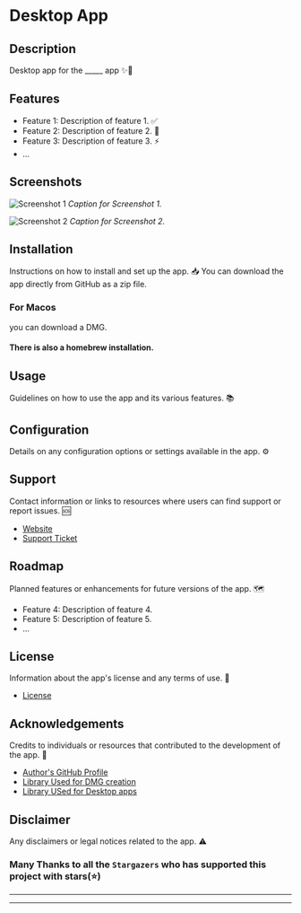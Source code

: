 # Desktop App

## Description

Desktop app for the  _____ app  ✨📱

## Features

- Feature 1: Description of feature 1. ✅
- Feature 2: Description of feature 2. 🚀
- Feature 3: Description of feature 3. ⚡️
- ...

## Screenshots

![Screenshot 1](/path/to/screenshot1.png)
*Caption for Screenshot 1.*

![Screenshot 2](/path/to/screenshot2.png)
*Caption for Screenshot 2.*

## Installation

Instructions on how to install and set up the app. 📥
You can download the app directly from GitHub as a zip file. 
### For Macos
you can download a DMG. 
#### There is also a homebrew installation. 


## Usage

Guidelines on how to use the app and its various features. 📚

## Configuration

Details on any configuration options or settings available in the app. ⚙️

## Support

Contact information or links to resources where users can find support or report issues. 🆘

- [Website]([https://www.example.com](https://gamma.app/public/InnoFest-2023-eux73w6lxjvbj1m))
- [Support Ticket]((https://tally.so/r/meDWaE))

## Roadmap

Planned features or enhancements for future versions of the app. 🗺️

- Feature 4: Description of feature 4.
- Feature 5: Description of feature 5.
- ...



## License

Information about the app's license and any terms of use. 📄

- [License](/path/to/license.md)

## Acknowledgements

Credits to individuals or resources that contributed to the development of the app. 🙌

- [Author's GitHub Profile](https://github.com/Liquefy7822)
- [Library Used for DMG creation](https://github.com/sindresorhus/create-dmg)
- [Library USed for Desktop apps](https://github.com/ParthJadhav/Tkinter-Designer)

## Disclaimer

Any disclaimers or legal notices related to the app. ⚠️

### Many Thanks to all the `Stargazers` who has supported this project with stars(⭐)
---


---
